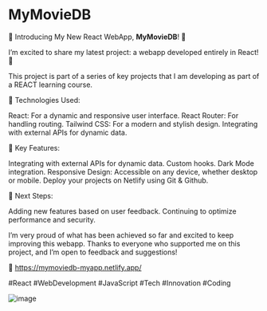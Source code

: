# MyMovieDB
🚀 Introducing My New React WebApp, <b>MyMovieDB</b>! 🚀

I’m excited to share my latest project: a webapp developed entirely in React! 🎉

This project is part of a series of key projects that I am developing as part of a REACT learning course.

🔹 Technologies Used:

React: For a dynamic and responsive user interface.
React Router: For handling routing.
Tailwind CSS: For a modern and stylish design.
Integrating with external APIs for dynamic data.

🔹 Key Features:

Integrating with external APIs for dynamic data.
Custom hooks.
Dark Mode integration.
Responsive Design: Accessible on any device, whether desktop or mobile.
Deploy your projects on Netlify using Git & Github.

🔹 Next Steps:

Adding new features based on user feedback.
Continuing to optimize performance and security.

I’m very proud of what has been achieved so far and excited to keep improving this webapp. 
Thanks to everyone who supported me on this project, and I’m open to feedback and suggestions!

🔗 https://mymoviedb-myapp.netlify.app/

#React #WebDevelopment #JavaScript #Tech #Innovation #Coding

![image](https://github.com/user-attachments/assets/e7255f74-280a-475f-b78e-abc5e8b961f9)
